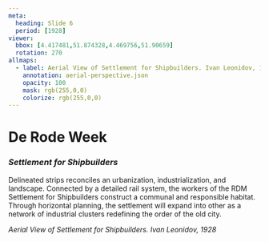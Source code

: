 ```yaml
---
meta:
  heading: Slide 6
  period: [1928]
viewer:
  bbox: [4.417481,51.874328,4.469756,51.90659]
  rotation: 270
allmaps:
  - label: Aerial View of Settlement for Shipbuilders. Ivan Leonidov, 1928
    annotation: aerial-perspective.json
    opacity: 100
    mask: rgb(255,0,0)
    colorize: rgb(255,0,0)
---
```

# **De Rode Week**
### _Settlement for Shipbuilders_

Delineated strips reconciles an urbanization, industrialization, and landscape. Connected by a detailed rail system, the workers of the RDM Settlement for Shipbuilders construct a communal and responsible habitat. Through horizontal planning, the settlement will expand into other as a network of industrial clusters redefining the order of the old city.

_Aerial View of Settlement for Shipbuilders. Ivan Leonidov, 1928_


